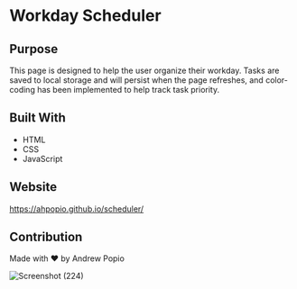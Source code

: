 # Workday Scheduler

## Purpose
This page is designed to help the user organize their workday. Tasks are saved to local storage and will persist when the page refreshes, and color-coding has been implemented to help track task priority.

## Built With
* HTML
* CSS
* JavaScript

## Website
https://ahpopio.github.io/scheduler/

## Contribution
Made with ❤️ by Andrew Popio

![Screenshot (224)](https://user-images.githubusercontent.com/20990705/188518131-c141d504-df83-4e9b-aec2-24e209d0321d.png)
